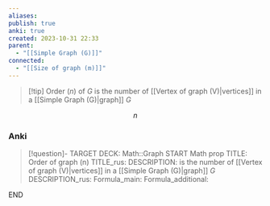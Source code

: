 ```yaml
---
aliases: 
publish: true
anki: true
created: 2023-10-31 22:33
parent:
  - "[[Simple Graph (G)]]"
connected:
  - "[[Size of graph (m)]]"
---
```


> [!tip] Order ($n$) of $G$
> is the number of [[Vertex of graph (V)|vertices]] in a [[Simple Graph (G)|graph]] $G$

$$n$$

### Anki
> [!question]-
TARGET DECK: Math::Graph
START
Math prop
TITLE: Order of graph (n)
TITLE_rus: 
DESCRIPTION: is the number of [[Vertex of graph (V)|vertices]] in a [[Simple Graph (G)|graph]] $G$
DESCRIPTION_rus: 
Formula_main: 
Formula_additional:
<!--ID: 1699164654357-->
END











